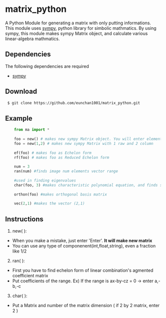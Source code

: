 # matrix_python

A Python Module for generating a matrix with only putting informations. This module uses [sympy](https://www.sympy.org/en/index.html), python library for simbolic mathmatics. By using sympy, this module makes sympy Matrix object, and calculate various linear-algebra mathmatics.

## Dependencies

The following dependencies are required

- [sympy](https://www.sympy.org/en/index.html)

## Download

 ```bash  
  $ git clone https://github.com/eunchan1001/matrix_python.git
  ```

## Example
```python
    from ma import *
    
    foo = new() # makes new sympy Matrix object. You will enter elements
    foo = new(1,2) # makes new sympy Matrix with 1 raw and 2 column
    
    ef(foo) # makes foo as Echelon form
    rf(foo) # makes foo as Reduced Echelon form
    
    num = 3
    ran(num) #finds image num elements vector range
    
    #used in finding eigenvalues
    char(foo, 3) #makes characteristic polynomial equation, and finds soluton with 3*3 matrix
    
    orthon(foo) #makes orthogonal basis matrix
    
    vec(2,1) #makes the vector (2,1)
```

## Instructions

1. new( ):

- When you make a mistake, just enter 'Enter'. **It will make new matrix**
- You can use any type of componenent(int,float,string), even a fraction like 1/2

2. ran( ):

- First you have to find echelon form of linear combination's agmented coefficient matrix
- Put coefficients of the range. Ex) If the range is ax-by-cz = 0 -> enter a,-b,-c

3. char( ):

- Put a Matrix and number of the matrix dimension ( if 2 by 2 matrix, enter 2 )